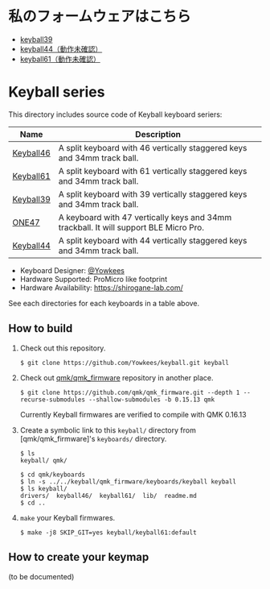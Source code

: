 # 私のフォームウェアはこちら

- [keyball39](https://github.com/kamiichi99/keyball/tree/keyball61/v1/qmk_firmware/keyboards/keyball/keyball61/keymaps/kamidai)
- [keyball44（動作未確認）](https://github.com/kamiichi99/keyball/tree/keyball61/v1/qmk_firmware/keyboards/keyball/keyball44/keymaps/kamidai)
- [keyball61（動作未確認）](https://github.com/kamiichi99/keyball/tree/keyball61/v1/qmk_firmware/keyboards/keyball/keyball61/keymaps/kamidai)

# Keyball series

This directory includes source code of Keyball keyboard seriers:

| Name                     | Description                                                                           |
| ------------------------ | ------------------------------------------------------------------------------------- |
| [Keyball46](./keyball46) | A split keyboard with 46 vertically staggered keys and 34mm track ball.               |
| [Keyball61](./keyball61) | A split keyboard with 61 vertically staggered keys and 34mm track ball.               |
| [Keyball39](./keyball39) | A split keyboard with 39 vertically staggered keys and 34mm track ball.               |
| [ONE47](./one47)         | A keyboard with 47 vertically keys and 34mm trackball. It will support BLE Micro Pro. |
| [Keyball44](./keyball44) | A split keyboard with 44 vertically staggered keys and 34mm track ball.               |

- Keyboard Designer: [@Yowkees](https://twitter.com/Yowkees)
- Hardware Supported: ProMicro like footprint
- Hardware Availability: <https://shirogane-lab.com/>

See each directories for each keyboards in a table above.

## How to build

1. Check out this repository.

   ```console
   $ git clone https://github.com/Yowkees/keyball.git keyball
   ```

2. Check out [qmk/qmk_firmware](https://github.com/qmk/qmk_firmware/) repository in another place.

   ```console
   $ git clone https://github.com/qmk/qmk_firmware.git --depth 1 --recurse-submodules --shallow-submodules -b 0.15.13 qmk
   ```

   Currently Keyball firmwares are verified to compile with QMK 0.16.13

3. Create a symbolic link to this `keyball/` directory from [qmk/qmk_firmware]'s `keyboards/` directory.

   ```console
   $ ls
   keyball/ qmk/

   $ cd qmk/keyboards
   $ ln -s ../../keyball/qmk_firmware/keyboards/keyball keyball
   $ ls keyball/
   drivers/  keyball46/  keyball61/  lib/  readme.md
   $ cd ..
   ```

4. `make` your Keyball firmwares.

   ```console
   $ make -j8 SKIP_GIT=yes keyball/keyball61:default
   ```

## How to create your keymap

(to be documented)
